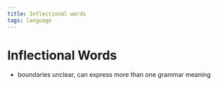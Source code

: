```yaml
---
title: Inflectional words
tags: language
---
```


# Inflectional Words
- boundaries unclear, can express more than one grammar meaning








































